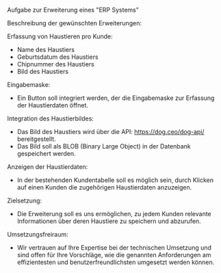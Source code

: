 Aufgabe zur Erweiterung eines "ERP Systems"

Beschreibung der gewünschten Erweiterungen:

Erfassung von Haustieren pro Kunde:
-	Name des Haustiers
-	Geburtsdatum des Haustiers
-	Chipnummer des Haustiers
-	Bild des Haustiers

Eingabemaske:
-	Ein Button soll integriert werden, der die Eingabemaske zur Erfassung der Haustierdaten öffnet.

Integration des Haustierbildes:
-	Das Bild des Haustiers wird über die API: https://dog.ceo/dog-api/ bereitgestellt.
-	Das Bild soll als BLOB (Binary Large Object) in der Datenbank gespeichert werden.

Anzeigen der Haustierdaten:
-	In der bestehenden Kundentabelle soll es möglich sein, durch Klicken auf einen Kunden die zugehörigen Haustierdaten anzuzeigen.

Zielsetzung:
-	Die Erweiterung soll es uns ermöglichen, zu jedem Kunden relevante Informationen über deren Haustiere zu speichern und abzurufen.

Umsetzungsfreiraum:
-	Wir vertrauen auf Ihre Expertise bei der technischen Umsetzung und sind offen für Ihre Vorschläge, wie die genannten Anforderungen am effizientesten und benutzerfreundlichsten umgesetzt werden können.

